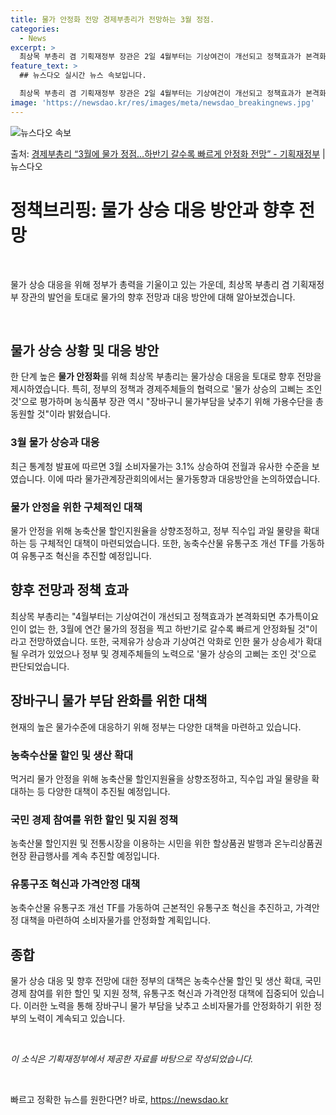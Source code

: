```yaml
---
title: 물가 안정화 전망 경제부총리가 전망하는 3월 정점.
categories:
  - News
excerpt: >
  최상목 부총리 겸 기획재정부 장관은 2일 4월부터는 기상여건이 개선되고 정책효과가 본격화되면서 추가적인 특이…
feature_text: >
  ## 뉴스다오 실시간 뉴스 속보입니다.

  최상목 부총리 겸 기획재정부 장관은 2일 4월부터는 기상여건이 개선되고 정책효과가 본격화되면서 추가적인 특이…
image: 'https://newsdao.kr/res/images/meta/newsdao_breakingnews.jpg'
---
```


![뉴스다오 속보](https://newsdao.kr/res/images/meta/newsdao_breakingnews.jpg)

<p>출처: <a href="https://newsdao.kr/3487" rel="dofollow">경제부총리 “3월에 물가 정점…하반기 갈수록 빠르게 안정화 전망”  - 기획재정부</a> | 뉴스다오</p>

<h1>정책브리핑: 물가 상승 대응 방안과 향후 전망</h1>
<p data-ke-size="size16">&nbsp;</p>
물가 상승 대응을 위해 정부가 총력을 기울이고 있는 가운데, 최상목 부총리 겸 기획재정부 장관의 발언을 토대로 물가의 향후 전망과 대응 방안에 대해 알아보겠습니다.
<p data-ke-size="size16">&nbsp;</p>

<h2 data-ke-size="size26">물가 상승 상황 및 대응 방안</h2>
한 단계 높은 <b>물가 안정화</b>를 위해 최상목 부총리는 물가상승 대응을 토대로 향후 전망을 제시하였습니다. 특히, 정부의 정책과 경제주체들의 협력으로 '물가 상승의 고삐는 조인 것'으로 평가하며 농식품부 장관 역시 "장바구니 물가부담을 낮추기 위해 가용수단을 총동원할 것"이라 밝혔습니다.

<h3>3월 물가 상승과 대응</h3>
최근 통계청 발표에 따르면 3월 소비자물가는 3.1% 상승하여 전월과 유사한 수준을 보였습니다. 이에 따라 물가관계장관회의에서는 물가동향과 대응방안을 논의하였습니다.

<h3>물가 안정을 위한 구체적인 대책</h3>
물가 안정을 위해 농축산물 할인지원율을 상향조정하고, 정부 직수입 과일 물량을 확대하는 등 구체적인 대책이 마련되었습니다. 또한, 농축수산물 유통구조 개선 TF를 가동하여 유통구조 혁신을 추진할 예정입니다.

<h2 data-ke-size="size26">향후 전망과 정책 효과</h2>
최상목 부총리는 "4월부터는 기상여건이 개선되고 정책효과가 본격화되면 추가특이요인이 없는 한, 3월에 연간 물가의 정점을 찍고 하반기로 갈수록 빠르게 안정화될 것"이라고 전망하였습니다. 또한, 국제유가 상승과 기상여건 악화로 인한 물가 상승세가 확대될 우려가 있었으나 정부 및 경제주체들의 노력으로 '물가 상승의 고삐는 조인 것'으로 판단되었습니다.

<h2 data-ke-size="size26">장바구니 물가 부담 완화를 위한 대책</h2>
현재의 높은 물가수준에 대응하기 위해 정부는 다양한 대책을 마련하고 있습니다.

<h3>농축수산물 할인 및 생산 확대</h3>
먹거리 물가 안정을 위해 농축산물 할인지원율을 상향조정하고, 직수입 과일 물량을 확대하는 등 다양한 대책이 추진될 예정입니다.

<h3>국민 경제 참여를 위한 할인 및 지원 정책</h3>
농축산물 할인지원 및 전통시장을 이용하는 시민을 위한 할상품권 발행과 온누리상품권 현장 환급행사를 계속 추진할 예정입니다.

<h3>유통구조 혁신과 가격안정 대책</h3>
농축수산물 유통구조 개선 TF를 가동하여 근본적인 유통구조 혁신을 추진하고, 가격안정 대책을 마련하여 소비자물가를 안정화할 계획입니다.

<h2 data-ke-size="size26">종합</h2>
물가 상승 대응 및 향후 전망에 대한 정부의 대책은 농축수산물 할인 및 생산 확대, 국민 경제 참여를 위한 할인 및 지원 정책, 유통구조 혁신과 가격안정 대책에 집중되어 있습니다. 이러한 노력을 통해 장바구니 물가 부담을 낮추고 소비자물가를 안정화하기 위한 정부의 노력이 계속되고 있습니다.
<p data-ke-size="size16">&nbsp;</p>
<em>이 소식은 기획재정부에서 제공한 자료를 바탕으로 작성되었습니다.</em>
<p data-ke-size="size16">&nbsp;</p> 

빠르고 정확한 뉴스를 원한다면? 바로, <a href="https://newsdao.kr" rel="dofollow">https://newsdao.kr</a>


